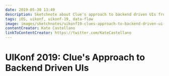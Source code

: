 ```yaml
---
date: 2019-05-30 13:49
description: Sketchnote about Clue's approach to backend driven UIs from UIKonf 2019
tags: iOS, uikonf, uikonf-19, data-flow
image: images/sketchnotes/uikonf19-clues-approach-to-backend-driven-ui-small.jpg
contentCreator: Kate Castellano
linkToContentCreator: https://twitter.com/KateCastellano
---
```


# UIKonf 2019: Clue's Approach to Backend Driven UIs
